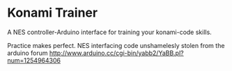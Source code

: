 Konami Trainer
==============
A NES controller-Arduino interface for training your konami-code skills.

Practice makes perfect. 
NES interfacing code unshamelesly stolen from the arduino forum
http://www.arduino.cc/cgi-bin/yabb2/YaBB.pl?num=1254964306
